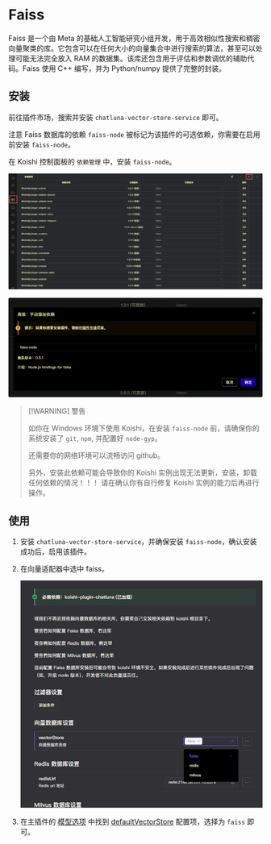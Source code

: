 # Faiss

Faiss 是一个由 Meta 的基础人工智能研究小组开发，用于高效相似性搜索和稠密向量聚类的库。它包含可以在任何大小的向量集合中进行搜索的算法，甚至可以处理可能无法完全放入 RAM 的数据集。该库还包含用于评估和参数调优的辅助代码。Faiss 使用 C++ 编写，并为 Python/numpy 提供了完整的封装。

## 安装

前往插件市场，搜索并安装 `chatluna-vector-store-service` 即可。

注意 Faiss 数据库的依赖 `faiss-node` 被标记为该插件的可选依赖，你需要在启用前安装 `faiss-node`。

在 Koishi 控制面板的 `依赖管理` 中，安装 `faiss-node`。

![alt text](../../public/images/image-64.png)

![alt text](../../public/images/image-65.png)

>[!WARNING] 警告
>
> 如你在 Windows 环境下使用 Koishi，在安装 `faiss-node` 前，请确保你的系统安装了 `git`, `npm`, 并配置好 `node-gyp`。
>
> 还需要你的网络环境可以流畅访问 github。
>
> 另外，安装此依赖可能会导致你的 Koishi 实例出现无法更新，安装，卸载任何依赖的情况！！！
> 请在确认你有自行修复 Koishi 实例的能力后再进行操作。

## 使用

1. 安装 `chatluna-vector-store-service`，并确保安装 `faiss-node`，确认安装成功后，启用该插件。
2. 在向量适配器中选中 faiss。

   ![alt text](../../public/images/image-52.png)

3. 在主插件的 [模型选项](../useful-configurations.md#模型选项) 中找到 [defaultVectorStore](../useful-configurations.md#defaultvectorstore) 配置项，选择为 `faiss` 即可。

